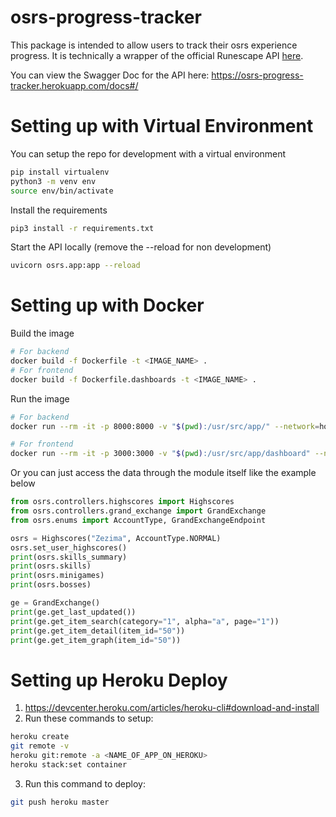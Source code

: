 # osrs-progress-tracker
This package is intended to allow users to track their osrs experience progress. It is technically a wrapper of the official Runescape API [here](https://runescape.wiki/w/Application_programming_interface).

You can view the Swagger Doc for the API here: https://osrs-progress-tracker.herokuapp.com/docs#/

# Setting up with Virtual Environment
You can setup the repo for development with a virtual environment
```bash
pip install virtualenv
python3 -m venv env
source env/bin/activate
```

Install the requirements
```bash
pip3 install -r requirements.txt
```

Start the API locally (remove the --reload for non development)
```bash
uvicorn osrs.app:app --reload
```

# Setting up with Docker
Build the image
```bash
# For backend
docker build -f Dockerfile -t <IMAGE_NAME> .
# For frontend
docker build -f Dockerfile.dashboards -t <IMAGE_NAME> .
```

Run the image
```bash
# For backend
docker run --rm -it -p 8000:8000 -v "$(pwd):/usr/src/app/" --network=host <IMAGE_NAME>

# For frontend
docker run --rm -it -p 3000:3000 -v "$(pwd):/usr/src/app/dashboard" --network=host <IMAGE_NAME>
```

Or you can just access the data through the module itself like the example below
```python
from osrs.controllers.highscores import Highscores
from osrs.controllers.grand_exchange import GrandExchange
from osrs.enums import AccountType, GrandExchangeEndpoint

osrs = Highscores("Zezima", AccountType.NORMAL)
osrs.set_user_highscores()
print(osrs.skills_summary)
print(osrs.skills)
print(osrs.minigames)
print(osrs.bosses)

ge = GrandExchange()
print(ge.get_last_updated())
print(ge.get_item_search(category="1", alpha="a", page="1"))
print(ge.get_item_detail(item_id="50"))
print(ge.get_item_graph(item_id="50"))
```

# Setting up Heroku Deploy
1. https://devcenter.heroku.com/articles/heroku-cli#download-and-install
2. Run these commands to setup:
```bash
heroku create
git remote -v
heroku git:remote -a <NAME_OF_APP_ON_HEROKU>
heroku stack:set container
```
3. Run this command to deploy:
```bash
git push heroku master
```